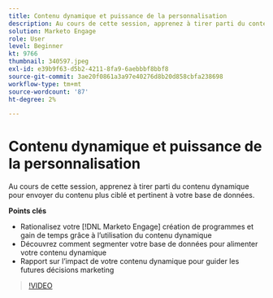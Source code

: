 ```yaml
---
title: Contenu dynamique et puissance de la personnalisation
description: Au cours de cette session, apprenez à tirer parti du contenu dynamique pour envoyer du contenu plus ciblé et pertinent à votre base de données.
solution: Marketo Engage
role: User
level: Beginner
kt: 9766
thumbnail: 340597.jpeg
exl-id: e39b9f63-d5b2-4211-8fa9-6aebbbf8bbf8
source-git-commit: 3ae20f0861a3a97e40276d8b20d858cbfa238698
workflow-type: tm+mt
source-wordcount: '87'
ht-degree: 2%

---
```


# Contenu dynamique et puissance de la personnalisation

Au cours de cette session, apprenez à tirer parti du contenu dynamique pour envoyer du contenu plus ciblé et pertinent à votre base de données.

**Points clés**

* Rationalisez votre [!DNL Marketo Engage] création de programmes et gain de temps grâce à l’utilisation du contenu dynamique
* Découvrez comment segmenter votre base de données pour alimenter votre contenu dynamique
* Rapport sur l’impact de votre contenu dynamique pour guider les futures décisions marketing

>[!VIDEO](https://video.tv.adobe.com/v/340597/?quality=12&learn=on)
